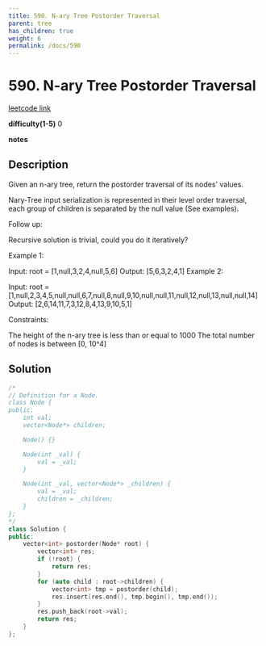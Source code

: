 ```yaml
---
title: 590. N-ary Tree Postorder Traversal
parent: tree
has_children: true
weight: 6
permalink: /docs/590
---
```

# 590. N-ary Tree Postorder Traversal
[leetcode link](https://leetcode.com/problems/n-ary-tree-postorder-traversal/)

**difficulty(1-5)** 
0

**notes**   

## Description
Given an n-ary tree, return the postorder traversal of its nodes' values.

Nary-Tree input serialization is represented in their level order traversal, each group of children is separated by the null value (See examples).

 

Follow up:

Recursive solution is trivial, could you do it iteratively?

 

Example 1:



Input: root = [1,null,3,2,4,null,5,6]
Output: [5,6,3,2,4,1]
Example 2:



Input: root = [1,null,2,3,4,5,null,null,6,7,null,8,null,9,10,null,null,11,null,12,null,13,null,null,14]
Output: [2,6,14,11,7,3,12,8,4,13,9,10,5,1]
 

Constraints:

The height of the n-ary tree is less than or equal to 1000
The total number of nodes is between [0, 10^4]

## Solution
```c++
/*
// Definition for a Node.
class Node {
public:
    int val;
    vector<Node*> children;

    Node() {}

    Node(int _val) {
        val = _val;
    }

    Node(int _val, vector<Node*> _children) {
        val = _val;
        children = _children;
    }
};
*/
class Solution {
public:
    vector<int> postorder(Node* root) {
        vector<int> res;
        if (!root) {
            return res;
        }
        for (auto child : root->children) {
            vector<int> tmp = postorder(child);
            res.insert(res.end(), tmp.begin(), tmp.end());
        }
        res.push_back(root->val);
        return res;
    }
};
```